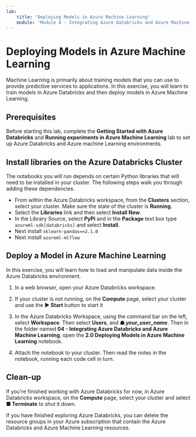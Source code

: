 ```yaml
---
lab:
    title: 'Deploying Models in Azure Machine Learning'
    module: 'Module 4 - Integrating Azure Databricks and Azure Machine Learning'
---
```


# Deploying Models in Azure Machine Learning

Machine Learning is primarily about training models that you can use to provide predictive services to applications. In this exercise, you will learn to train models in Azure Databricks and then deploy models in Azure Machine Learning.

## Prerequisites

Before starting this lab, complete the **Getting Started with Azure Databricks** and **Running experiments in Azure Machine Learning** lab to set up Azure Databricks and Azure machine Learning environments.

## Install libraries on the Azure Databricks Cluster

The notebooks you will run depends on certain Python libraries that will need to be installed in your cluster. The following steps walk you through adding these dependencies.

- From within the Azure Databricks workspace, from the **Clusters** section, select your cluster. Make sure the state of the cluster is **Running**.
- Select the **Libraries** link and then select **Install New**.
- In the Library Source, select **PyPi** and in the **Package** text box type `azureml-sdk[databricks]` and select **Install**.
- Next install `sklearn-pandas==2.1.0`
- Next install `azureml-mlflow`

## Deploy a Model in Azure Machine Learning

In this exercise, you will learn how to load and manipulate data inside the Azure Databricks environment.

1. In a web browser, open your Azure Databricks workspace.

1. If your cluster is not running, on the **Compute** page, select your cluster and use the **&#9654; Start** button to start it

1. In the Azure Databricks Workspace, using the command bar on the left, select **Workspace**. Then select **Users**, and **&#9751; *your_user_name***. Then in the folder named **04 - Integrating Azure Databricks and Azure Machine Learning**, open the **2.0 Deploying Models in Azure Machine Learning** notebook.

1. Attach the notebook to your cluster. Then read the notes in the notebook, running each code cell in turn.

## Clean-up

If you're finished working with Azure Databricks for now, in Azure Databricks workspace, on the **Compute** page, select your cluster and select **&#9632; Terminate** to shut it down.

If you have finished exploring Azure Databricks, you can delete the resource groups in your Azure subscription that contain the Azure Databricks and Azure Machine Learning resources.
